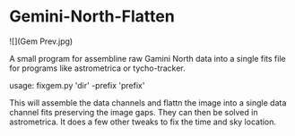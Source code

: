 # Gemini-North-Flatten

![](Gem Prev.jpg)

A small program for assembline raw Gamini North data into a single fits file for programs like astrometrica or tycho-tracker.

usage: fixgem.py 'dir' -prefix 'prefix'

This will assemble the data channels and flattn the image into a single data channel fits preserving the image gaps. They can then be solved in astrometrica. It does a few other tweaks to fix the time and sky location.
